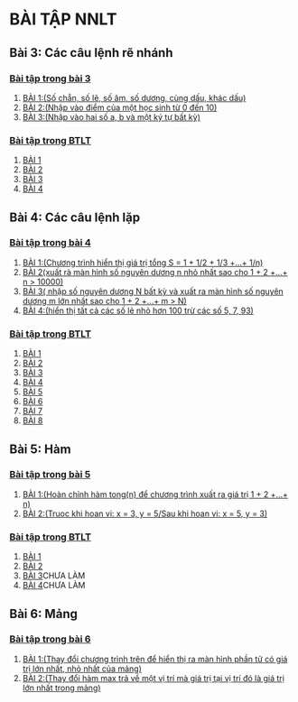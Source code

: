 # BÀI TẬP NNLT
## Bài 3: Các câu lệnh rẽ nhánh
### [Bài tập trong bài 3](https://hoctructuyencntt.github.io/NNLT/Bai03.html)
1. [BÀI 1:(Số chẵn, số lẽ, số âm, số dương, cùng dấu, khác dấu)](https://www.jdoodle.com/embed/v0/5wji)
2. [BÀI 2:(Nhập vào điểm của một học sinh từ 0 đến 10)](https://www.jdoodle.com/embed/v0/5ASx)
3. [BÀI 3:(Nhập vào hai số a, b và một ký tự bất kỳ)](https://www.jdoodle.com/embed/v0/5ASc)
### [Bài tập trong BTLT](https://hoctructuyencntt.github.io/NNLT/Baitap.html)
1. [BÀI 1](https://www.jdoodle.com/embed/v0/5BuH)
2. [BÀI 2](https://www.jdoodle.com/embed/v0/5Cpf)
3. [BÀI 3](https://www.jdoodle.com/embed/v0/5Cpy)
4. [BÀI 4](https://www.jdoodle.com/embed/v0/5CpI)
## Bài 4: Các câu lệnh lặp
### [Bài tập trong bài 4](https://hoctructuyencntt.github.io/NNLT/Bai04.html)
1. [BÀI 1:(Chương trình hiển thị giá trị tổng S = 1 + 1/2 + 1/3 +...+ 1/n)](https://www.jdoodle.com/embed/v0/5wvs)
2. [BÀI 2(xuất rà màn hình số nguyên dương n nhỏ nhất sao cho 1 + 2 +...+ n > 10000)](https://www.jdoodle.com/embed/v0/5xXZ)
3. [BÀI 3( nhập số nguyên dương N bất kỳ và xuất ra màn hình số nguyên dương m lớn nhất sao cho 1 + 2 +...+ m > N)](https://www.jdoodle.com/embed/v0/5Dzj)
4. [BÀI 4:(hiển thị tất cả các số lẻ nhỏ hơn 100 trừ các số 5, 7, 93)](https://www.jdoodle.com/embed/v0/5DeP)
### [Bài tập trong BTLT](https://hoctructuyencntt.github.io/NNLT/Baitap.html)
1. [BÀI 1](https://www.jdoodle.com/embed/v0/5DzE)
2. [BÀI 2](https://www.jdoodle.com/embed/v0/5xXZ)
3. [BÀI 3](https://www.jdoodle.com/embed/v0/5DAv)
4. [BÀI 4](https://www.jdoodle.com/embed/v0/5DAJ)
5. [BÀI 5](https://www.jdoodle.com/embed/v0/5DBh)
6. [BÀI 6](https://www.jdoodle.com/embed/v0/5Ee1)
7. [BÀI 7](https://www.jdoodle.com/embed/v0/5EeQ)
8. [BÀI 8](https://www.jdoodle.com/embed/v0/5DbP)
## Bài 5: Hàm
### [Bài tập trong bài 5](https://hoctructuyencntt.github.io/NNLT/Bai05.html)
1. [BÀI 1:(Hoàn chỉnh hàm tong(n) để chương trình xuất ra giá trị 1 + 2 +...+ n)](https://www.jdoodle.com/embed/v0/5Exu)
2. [BÀI 2:(Truoc khi hoan vi: x = 3, y = 5/Sau khi hoan vi: x = 5, y = 3)](https://www.jdoodle.com/embed/v0/5Ey2)
### [Bài tập trong BTLT](https://hoctructuyencntt.github.io/NNLT/Baitap.html)
1. [BÀI 1](https://www.jdoodle.com/embed/v0/5EQh)
2. [BÀI 2]()
3. [BÀI 3]()CHƯA LÀM
4. [BÀI 4]()CHƯA LÀM
## Bài 6: Mảng
### [Bài tập trong bài 6](https://hoctructuyencntt.github.io/NNLT/Bai06.html)
1. [BÀI 1:(Thay đổi chương trình trên để hiển thị ra màn hình phần tử có giá trị lớn nhất, nhỏ nhất của mảng)](https://www.jdoodle.com/embed/v0/5EzS)
2. [BÀI 2:(Thay đổi hàm max trả về một vị trí mà giá trị tại vị trí đó là giá trị lớn nhất trong mảng)](https://www.jdoodle.com/embed/v0/5EMN)
